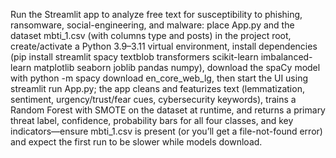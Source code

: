 Run the Streamlit app to analyze free text for susceptibility to phishing, ransomware, social-engineering, and malware: place App.py and the dataset mbti_1.csv (with columns type and posts) in the project root, create/activate a Python 3.9–3.11 virtual environment, install dependencies (pip install streamlit spacy textblob transformers scikit-learn imbalanced-learn matplotlib seaborn joblib pandas numpy), download the spaCy model with python -m spacy download en_core_web_lg, then start the UI using streamlit run App.py; the app cleans and featurizes text (lemmatization, sentiment, urgency/trust/fear cues, cybersecurity keywords), trains a Random Forest with SMOTE on the dataset at runtime, and returns a primary threat label, confidence, probability bars for all four classes, and key indicators—ensure mbti_1.csv is present (or you’ll get a file-not-found error) and expect the first run to be slower while models download.
